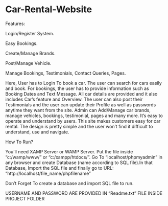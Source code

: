 # Car-Rental-Website

Features:

Login/Register System.

Easy Bookings.

Create/Manage Brands.

Post/Manage Vehicle.

Manage Bookings, Testimonials, Contact Queries, Pages.

Here, User has to Login To book a car. 
The user can search for cars easily and book. 
For bookings, the user has to provide information such as Booking Dates and Text Message. 
All car details are provided and it also includes Car’s feature and Overview. 
The user can also post their Testimonials and the user can update their Profile as well as passwords anytime they want from the site. 
Admin can Add/Manage car brands, manage vehicles, bookings, testimonial, pages and many more. 
It’s easy to operate and understand by users. 
This site makes customers easy for car rental. 
The design is pretty simple and the user won’t find it difficult to understand, use and navigate.
 
How To Run?

You’ll need XAMP Server or WAMP Server. Put the file inside “c:/wamp/www/” or “c:/xampp/htdocs/”. Go To “localhost/phpmyadmin” in any browser and create Database (name according to SQL file).In that Database, Import the SQL file and finally go to URL: “http://localhost/file_name/phpfilename”

Don’t Forget To create a database and import SQL file to run.

USERNAME AND PASSWORD ARE PROVIDED IN “Readme.txt” FILE INSIDE PROJECT FOLDER
